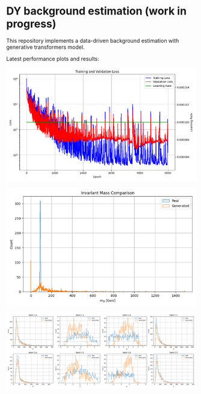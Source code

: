 # DY background estimation (work in progress)

This repository implements a data-driven background estimation with generative transformers model.

Latest performance plots and results:

![losses and learning rate](outputs/loss_and_LR.png)

![di-lepton mass comparison](outputs/mll_comparison.png)

![lepton 4-vector comparison](outputs/feature_comparison.png)
